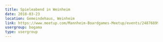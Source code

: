 ```yaml
---
title: Spieleabend in Weinheim 
date: 2018-03-23
location: Gemeindehaus, Weinheim
link: https://www.meetup.com/Mannheim-Boardgames-Meetup/events/248768995/
usergroup: bogama
type: usergroup
---
```

